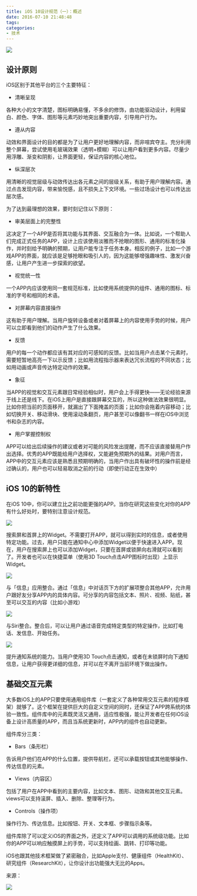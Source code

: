 ```yaml
---
title: iOS 10设计规范（一）：概述
date: 2016-07-10 21:48:48
tags:
categories:
- 技术
---
```


![](http://pics.naaln.com/blog/2019-01-14-032526.jpg)

## 设计原则

iOS区别于其他平台的三个主要特征：

- 清晰呈现

各种大小的文字清楚，图标明确易懂，不多余的修饰，由功能驱动设计，利用留白、颜色、字体、图形等元素巧妙地突出重要内容，引导用户行为。

- 遵从内容

动效和界面设计的目的都是为了让用户更好地理解内容，而非喧宾夺主。充分利用整个屏幕，尝试使用毛玻璃效果（透明+模糊）可以让用户看到更多内容。尽量少用浮雕、渐变和阴影，让界面更轻，保证内容的核心地位。

- 纵深层次

用清晰的视觉层级与动效传达出各元素之间的层级关系，有助于用户理解内容。通过点击发现内容，带来愉悦感，且不损失上下文环境。一些过场设计也可以传达出层次感。

为了达到最理想的效果，要时刻记住以下原则：

- 审美层面上的完整性

这决定了一个APP是否将其功能与其界面、交互融合为一体。比如说，一个帮助人们完成正式任务的APP，设计上应该使用淡雅而不抢眼的图形、通用的标准化操作，并时刻给予明确的预期，让用户能专注于任务本身。相反的例子，比如一个游戏APP的界面，就应该是足够抢眼和吸引人的，因为这能够增强趣味性、激发兴奋感，让用户产生进一步探索的欲望。

- 视觉统一性

一个APP内应该使用同一套规范标准，比如使用系统提供的组件、通用的图标、标准的字号和相同的术语。

- 对屏幕内容直接操作

这有助于用户理解。当用户旋转设备或者对着屏幕上的内容使用手势的时候，用户可以立即看到他们的动作产生了什么效果。

- 反馈

用户的每一个动作都应该有其对应的可感知的反馈。比如当用户点击某个元素时，需要短暂地高亮一下以示反馈；比如用流程指示器来表达冗长流程的不同状态；比如用动画或声音传达特定动作的效果。

- 象征

当APP的视觉和交互元素跟日常经验相似时，用户会上手得更快——无论经验来源于线上还是线下。在iOS上用户是直接跟屏幕交互的，所以这种做法效果很明显。比如你把当前的页面移开，就漏出了下面掩盖的页面；比如你会拖着内容移动；比如切换开关、移动滑块、使用滚动条翻页，用户甚至可以像翻书一样在iOS中浏览书和杂志的内容。

- 用户掌握控制权

APP可以给出后续操作的建议或者对可能的风险发出提醒，而不应该直接替用户作出选择。优秀的APP既能给用户选择权，又能避免预期外的结果。对用户而言，APP中的交互元素应该是熟悉且预期明确的，当用户作出具有破坏性的操作前是经过确认的，用户也可以轻易取消之前的行动（即使行动正在生效中）


## iOS 10的新特性

在iOS 10中，你可以建立比之前功能更强的APP。当你在研究这些变化对你的APP有什么好处时，要特别注意设计规范。

![](http://pics.naaln.com/blog/2019-01-14-032527.jpg)

搜索屏和首屏上的Widget。不需要打开APP，就可以得到实时的信息，或者使用特定功能。过去，用户只能在通知中心中添加Widget以便于快速进入APP。现在，用户在搜索屏上也可以添加Widget，只要在首屏或锁屏向右滑就可以看到了。开发者也可以在快捷菜单（使用3D Touch点击APP图标时出现）上显示Widget。

![](http://pics.naaln.com/blog/2019-01-14-032528.jpg)

与「信息」应用整合。通过「信息」中对话页下方的扩展项整合其他APP，允许用户跟好友分享APP内的具体内容。可分享的内容包括文本、照片、视频、贴纸，甚至可以交互的内容（比如小游戏）

![](http://pics.naaln.com/blog/2019-01-14-032530.jpg)

与Siri整合。整合后，可以让用户通过语音完成特定类型的特定操作，比如打电话、发信息、开始任务。

![](http://pics.naaln.com/blog/2019-01-14-032532.jpg)

提升通知系统的能力。当用户使用3D Touch点击通知，或者在未锁屏时向下通知信息，让用户获得更详细的信息，并可以在不离开当前环境下做出操作。

## 基础交互元素

大多数iOS上的APP只要使用通用组件库（一套定义了各种常用交互元素的程序框架）就够了。这个框架在提供巨大的自定义空间的同时，还保证了APP跨系统的体验一致性。组件库中的元素既灵活又通用，适应性极强，能让开发者在任何iOS设备上设计高质量的APP，而且当系统更新时，APP内的组件也自动更新。

组件库分三类：

- Bars（条形栏）

告诉用户他们在APP的什么位置，提供导航栏，还可以承载按钮或其他能够操作、传达信息的元素。

- Views（内容区）

包括了用户在APP中看到的主要内容，比如文本、图形、动效和其他交互元素。views可以支持滚屏、插入、删除、整理等行为。

- Controls（操作项）

操作行为、传达信息。比如按钮、开关、文本框、步骤指示条等。

组件库除了可以定义iOS的界面之外，还定义了APP可以调用的系统级功能。比如你的APP可以响应触摸屏上的手势，可以支持绘画、跳转、打印等功能。

iOS也跟其他技术框架做了紧密融合，比如Apple支付、健康组件（HealthKit）、研究组件（ResearchKit），让你设计出功能强大无比的Apps。

来源：

![](http://pics.naaln.com/blog/2019-01-14-032533.jpg)